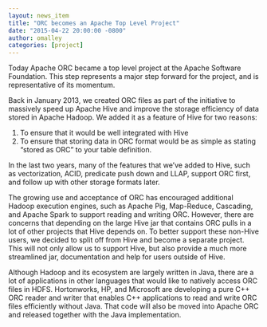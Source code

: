 ```yaml
---
layout: news_item
title: "ORC becomes an Apache Top Level Project"
date: "2015-04-22 20:00:00 -0800"
author: omalley
categories: [project]
---
```


Today Apache ORC became a top level project at the Apache Software
Foundation. This step represents a major step forward for the project,
and is representative of its momentum.

Back in January 2013, we created ORC files as part of the initiative
to massively speed up Apache Hive and improve the storage efficiency
of data stored in Apache Hadoop. We added it as a feature of Hive for
two reasons:

1. To ensure that it would be well integrated with Hive
2. To ensure that storing data in ORC format would be as simple as
   stating “stored as ORC” to your table definition.

In the last two years, many of the features that we’ve added to Hive,
such as vectorization, ACID, predicate push down and LLAP, support ORC
first, and follow up with other storage formats later.

The growing use and acceptance of ORC has encouraged additional Hadoop
execution engines, such as Apache Pig, Map-Reduce, Cascading, and
Apache Spark to support reading and writing ORC. However, there are
concerns that depending on the large Hive jar that contains ORC pulls
in a lot of other projects that Hive depends on. To better support
these non-Hive users, we decided to split off from Hive and become a
separate project. This will not only allow us to support Hive, but
also provide a much more streamlined jar, documentation and help for
users outside of Hive.

Although Hadoop and its ecosystem are largely written in Java, there
are a lot of applications in other languages that would like to
natively access ORC files in HDFS. Hortonworks, HP, and Microsoft are
developing a pure C++ ORC reader and writer that enables C++
applications to read and write ORC files efficiently without
Java. That code will also be moved into Apache ORC and released
together with the Java implementation.
